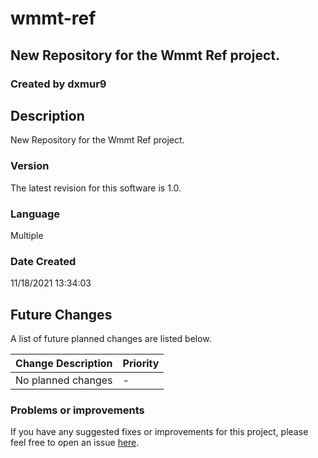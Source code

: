 # wmmt-ref
## New Repository for the Wmmt Ref project.
### Created by dxmur9 

## Description
New Repository for the Wmmt Ref project.

### Version
The latest revision for this software is 1.0.

### Language
Multiple

### Date Created
11/18/2021 13:34:03

## Future Changes
A list of future planned changes are listed below.

| Change Description | Priority |
| ------------------ | -------- | 
| No planned changes | -        |

### Problems or improvements
If you have any suggested fixes or improvements for this project, please 
feel free to open an issue [here](../../issues).

